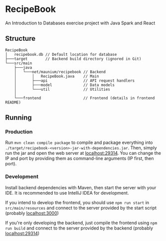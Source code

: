 # RecipeBook
An Introduction to Databases exercise project with Java Spark and React

## Structure
```
RecipeBook
│   recipebook.db // Default location for database
├───target        // Backend build directory (ignored in Git)
└───src/main
    ├───java                  
    │   └───net/maunium/recipebook // Backend
    │       │   RecipeBook.java    // Main
    │       ├───api                // API request handlers
    │       ├───model              // Data models
    │       └───util               // Utilities
    │
    └───frontend                   // Frontend (details in frontend README)
```

## Running

### Production
Run `mvn clean compile package` to compile and package everything into `./target/recipebook-<version>-jar-with-dependencies.jar`.
Then, simply run the jar and open the web server at [localhost:29314](http://localhost:29314). You can change the IP and port by providing them as command-line arguments (IP first, then port).

### Development
Install backend dependencies with Maven, then start the server with your IDE.
It is recommended to use IntelliJ IDEA for development.

If you intend to develop the frontend, you should use `npm run start`
in `src/main/resources` and connect to the server provided by the start script
(probably [localhost:3000](http://localhost:3000))

If you're only developing the backend, just compile the frontend
using `npm run build` and connect to the server provided by the backend
(probably [localhost:29314](http://localhost:29314))

